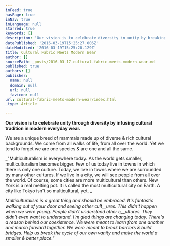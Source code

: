 ```yaml
---
inFeed: true
hasPage: true
inNav: true
inLanguage: null
starred: true
keywords: []
description: 'Our vision is to celebrate diversity in unity by breaking barriers & building bridges through cultural modern wear in everyday life.'
datePublished: '2016-03-19T15:25:27.006Z'
dateModified: '2016-03-19T15:25:20.129Z'
title: Cultural Fabric Meets Modern Wear
author: []
sourcePath: _posts/2016-03-17-cultural-fabric-meets-modern-wear.md
published: true
authors: []
publisher:
  name: null
  domain: null
  url: null
  favicon: null
url: cultural-fabric-meets-modern-wear/index.html
_type: Article

---
```

**Our vision is to celebrate unity through diversity by infusing cultural tradition in modern everyday wear.**

We are a unique breed of mammals made up of diverse & rich cultural backgrounds. We come from all walks of life, from all over the world. Yet we tend to forget we are one species & are one and all the same.

_"Multiculturalism is everywhere today. As the world gets smaller, multiculturalism becomes bigger. Few of us today live in towns in which there is only one culture. Today, we live in towns where we are surrounded by many other cultures. If we live in a city, we will see people from all over the world. Of course, some cities are more multicultural than others. New York is a real melting pot. It is called the most multicultural city on Earth. A city like Tokyo isn't so multicultural, yet. _

_Multiculturalism is a great thing and should be embraced. It's fantastic walking out of your door and seeing other cult__ures. This didn't happen when we were young. People didn't understand other c__ultures. They didn't even want to understand. I'm glad things are changing today. There's a reason behind our coexistence. We were meant to learn from one another and march forward together. We were meant to break barriers & build bridges. Help us break the cycle of our own vanity and make the world a smaller & better place."_